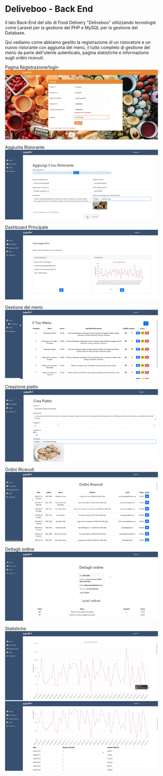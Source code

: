 # Deliveboo - Back End

Il lato Back-End del sito di Food Delivery "Deliveboo" utilizzando tecnologie come Laravel per la gestione del PHP e MySQL per la gestione del Database.

Qui vediamo come abbiamo gestito la registrazione di un ristoratore e un nuovo ristorante con aggiunta del menù, il tutto completo di gestione del menù da parte dell'utente autenticato, pagina statistiche e informazione sugli ordini ricevuti.

Pagina Registrazione/login
![alt text](<screenshots/Screenshot 2024-09-25 112126.png>)

Aggiunta Ristorante
![alt text](<screenshots/Screenshot 2024-09-25 112224.png>)

Dashboard Principale
![alt text](<screenshots/Screenshot 2024-09-25 112403.png>)

Gestione del menù
![alt text](<screenshots/Screenshot 2024-09-25 112435.png>)

Creazione piatto
![alt text](<screenshots/Screenshot 2024-09-25 112520.png>)

Ordini Ricevuti
![alt text](<screenshots/Screenshot 2024-09-25 112617.png>)

Dettagli ordine
![alt text](<screenshots/Screenshot 2024-09-25 112650.png>)

Statistiche
![alt text](<screenshots/Screenshot 2024-09-25 112728.png>)
![alt text](<screenshots/Screenshot 2024-09-25 112754.png>)
